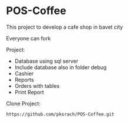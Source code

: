 # POS-Coffee
This project to develop a cafe shop in bavet city

Everyone can fork

Project:
- Database using sql server
- Include database also in folder debug
- Cashier
- Reports
- Orders with tables
- Print Report

Clone Project:
```
https://github.com/pksrach/POS-Coffee.git
```
